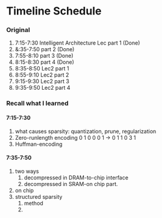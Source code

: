 
# Timeline Schedule
### Original
1. 7:15-7:30 Intelligent Architecture Lec part 1 (Done)
2. &:35-7:50 part 2 (Done)
3. 7:55-8:10 part 3 (Done)
4. 8:15-8:30 part 4 (Done)
5. 8:35-8:50 Lec2 part 1 
6. 8:55-9:10 Lec2 part 2
7. 9:15-9:30 Lec2 part 3
8. 9:35-9:50 Lec2 part 4


### Recall what I learned
#### 7:15-7:30
1. what causes sparsity: quantization, prune, regularization
2. Zero-runlength encoding 0 1 0 0 0 1 -> 0 1 1 0 3 1
3. Huffman-encoding 

#### 7:35-7:50
1. two ways
   1. decompressed in DRAM-to-chip interface
   2. decompressed in SRAM-on chip part.
2. on chip
3. structured sparsity
   1. method
   2. 